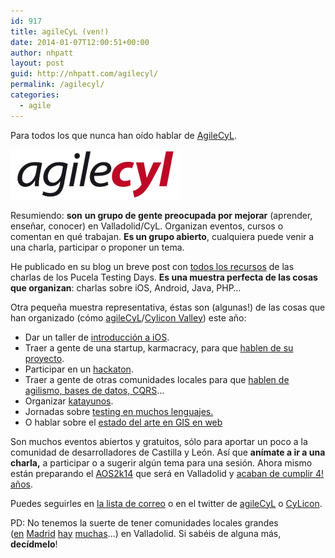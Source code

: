 ```yaml
---
id: 917
title: agileCyL (ven!)
date: 2014-01-07T12:00:51+00:00
author: nhpatt
layout: post
guid: http://nhpatt.com/agilecyl/
permalink: /agilecyl/
categories:
  - agile
---
```

Para todos los que nunca han oído hablar de [AgileCyL](http://agilecyl.org/).

[<img class="alignright size-full wp-image-925" alt="agilecyl" src="../images/old_images/logo_agilecyl_80.png" width="272" height="80" />](http://nhpatt.com/images/old_images/logo_agilecyl_80.png)

Resumiendo: **son** **un grupo de gente preocupada por mejorar** (aprender, enseñar, conocer) en Valladolid/CyL. Organizan eventos, cursos o comentan en qué trabajan. **Es un grupo abierto**, cualquiera puede venir a una charla, participar o proponer un tema.

He publicado en su blog un breve post con <a href="http://agilecyl.org/2014/01/06/pucela-testing-days-todos-los-recursos/">todos los recursos</a> de las charlas de los Pucela Testing Days. <strong>Es una muestra perfecta de las cosas que organizan</strong>: charlas sobre iOS, Android, Java, PHP&#8230;

Otra pequeña muestra representativa, éstas son (algunas!) de las cosas que han organizado (cómo <a  href="http://agilecyl.org/">agileCyL</a>/<a  href="http://www.cyliconvalley.es/">Cylicon Valley</a>) este año:



  * Dar un taller de [introducción a iOS](http://www.cyliconvalley.es/2013/02/04/taller-de-introduccion-a-ios/).
  * Traer a gente de una startup, karmacracy, para que [hablen de su proyecto](http://www.cyliconvalley.es/2013/01/23/karmacracy/).
  * Participar en un [hackaton](http://www.cyliconvalley.es/2013/02/20/participacion-en-hackforgood/).
  * Traer a gente de otras comunidades locales para que [hablen de agilismo, bases de datos, CQRS](http://www.cyliconvalley.es/2013/05/09/programania-from-the-trenches/)&#8230;
  * Organizar [katayunos](http://agilecyl.org/2013/09/29/primer-katayuno-de-la-temporada-2013-2014/).
  * Jornadas sobre [testing en muchos lenguajes.](http://agilecyl.org/2013/11/12/testing-days/)
  * O hablar sobre el [estado del arte en GIS en web](http://www.cyliconvalley.es/2013/10/14/gis-usando-tecnologias-web/)

Son muchos eventos abiertos y gratuitos, sólo para aportar un poco a la comunidad de desarrolladores de Castilla y León. Así que **anímate a ir a una charla,** a participar o a sugerir algún tema para una sesión. Ahora mismo están preparando el [AOS2k14](http://aos2014.agile-spain.org/) que será en Valladolid y [acaban de cumplir 4! años](http://agilecyl.org/2013/11/26/feliz-aniversario-agilecyl-cumple-4/).

Puedes seguirles en <a  href="https://groups.google.com/forum/#!forum/agile-cyl">la lista de correo</a> o en el twitter de <a  href="https://twitter.com/agilecyl">agileCyL</a> o <a  href=" https://twitter.com/CyLicon_Valley">CyLicon</a>. 

PD: No tenemos la suerte de tener comunidades locales grandes ([en](https://twitter.com/madriagil) [Madrid](https://madridrb.jottit.com/) [hay](http://www.meetup.com/madridjs/) [muchas](https://twitter.com/madriagil)&#8230;) en Valladolid. Si sabéis de alguna más, **decídmelo**!

